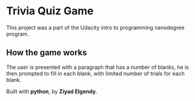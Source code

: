 # Trivia Quiz Game
This project was a part of the Udacity intro to programming nanodegree program.
## How the game works
The user is presented with a paragraph that has a number of blanks, he is then prompted to fill in each blank, with limited number of trials for each blank.

Built with **python**,
by **Ziyad Elgendy**.
